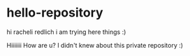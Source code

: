 # hello-repository
hi racheli redlich i am trying here things :)

Hiiiiiii How are u?
I didn't knew about this private repository :)
